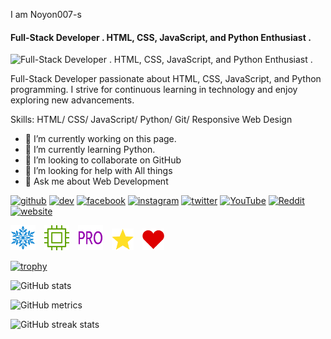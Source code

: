 <h>I am Noyon007-s</h>
#### Full-Stack Developer . HTML, CSS, JavaScript, and Python Enthusiast .
![Full-Stack Developer . HTML, CSS, JavaScript, and Python Enthusiast .](https://user-images.githubusercontent.com/90236635/232446433-d5540fa2-fe28-4bb8-b929-cdb51fe61336.gif)

Full-Stack Developer passionate about HTML, CSS, JavaScript, and Python programming. I strive for continuous learning in technology and enjoy exploring new advancements.

Skills: HTML/ CSS/ JavaScript/ Python/ Git/ Responsive Web Design

- 🔭 I’m currently working on this page. 
- 🌱 I’m currently learning Python. 
- 👯 I’m looking to collaborate on GitHub 
- 🤔 I’m looking for help with All things  
- 💬 Ask me about Web Development 


[<img src='https://cdn.jsdelivr.net/npm/simple-icons@3.0.1/icons/github.svg' alt='github' height='40'>](https://github.com/Noyon007-s)  [<img src='https://cdn.jsdelivr.net/npm/simple-icons@3.0.1/icons/hashnode.svg' alt='dev' height='40'>](.)  [<img src='https://cdn.jsdelivr.net/npm/simple-icons@3.0.1/icons/facebook.svg' alt='facebook' height='40'>](https://www.facebook.com/.)  [<img src='https://cdn.jsdelivr.net/npm/simple-icons@3.0.1/icons/instagram.svg' alt='instagram' height='40'>](https://www.instagram.com/./)  [<img src='https://cdn.jsdelivr.net/npm/simple-icons@3.0.1/icons/twitter.svg' alt='twitter' height='40'>](https://twitter.com/.)  [<img src='https://cdn.jsdelivr.net/npm/simple-icons@3.0.1/icons/youtube.svg' alt='YouTube' height='40'>](https://www.youtube.com/channel/.)  [<img src='https://cdn.jsdelivr.net/npm/simple-icons@3.0.1/icons/reddit.svg' alt='Reddit' height='40'>](https://www.reddit.com/user/.)  [<img src='https://cdn.jsdelivr.net/npm/simple-icons@3.0.1/icons/icloud.svg' alt='website' height='40'>](.)  

<a href='https://archiveprogram.github.com/'><img src='https://raw.githubusercontent.com/acervenky/animated-github-badges/master/assets/acbadge.gif' width='40' height='40'></a> <a href='https://docs.github.com/en/developers'><img src='https://raw.githubusercontent.com/acervenky/animated-github-badges/master/assets/devbadge.gif' width='40' height='40'></a> <a href='https://github.com/pricing'><img src='https://raw.githubusercontent.com/acervenky/animated-github-badges/master/assets/pro.gif' width='40' height='40'></a> <a href='https://stars.github.com/'><img src='https://raw.githubusercontent.com/acervenky/animated-github-badges/master/assets/starbadge.gif' width='35' height='35'></a> <a href='https://docs.github.com/en/github/supporting-the-open-source-community-with-github-sponsors'><img src='https://raw.githubusercontent.com/acervenky/animated-github-badges/master/assets/sponsorbadge.gif' width='35' height='35'></a> 

[![trophy](https://github-profile-trophy.vercel.app/?username=Noyon007-s)](https://github.com/ryo-ma/github-profile-trophy)

![GitHub stats](https://github-readme-stats.vercel.app/api?username=Noyon007-s&show_icons=true)  

![GitHub metrics](https://metrics.lecoq.io/Noyon007-s)  

![GitHub streak stats](https://streak-stats.demolab.com/?user=Noyon007-s)  

